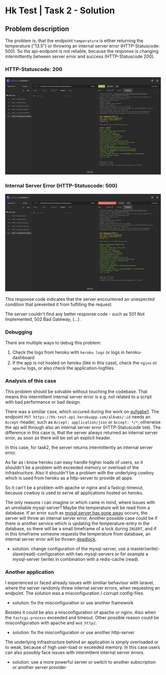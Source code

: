 # Hk Test | Task 2 - Solution

## Problem description

The problem is, that the endpoint ```temperature``` is either returning the temperature ("13.5") or throwing an internal server error (HTTP-Statuscode: 500). So the api-endpoint is not reliable, because the response is changing intermittently between server error and success (HTTP-Statuscode 200).

### HTTP-Statuscode: 200
![success response](success.png)

### Internal Server Error (HTTP-Statuscode: 500)
![internal error response](error.png)

This response code indicates that the server encountered an unexpected condition that prevented it from fulfilling the request.

The server couldn't find any better response code - such as 501 Not Implemented, 502 Bad Gateway, (...) .

### Debugging

There are multiple ways to debug this problem:

1. Check the logs from heroku with ```heroku logs``` or logs in heroku-dashboard
2. If the app is not hosted on heroku (like in this case), check the `nginx` or `apache` logs, or also check the application-logfiles.

### Analysis of this case

This problem should be solvable without touching the codebase. That means this intermittent internal server error is e.g. not related to a script with bad performance or bad design.

There was a similiar case, which occured during the work on [aufgabe1](https://gitlab.christianratz.de/christian/hk-test-aufgabe-1). The endpoint `PUT https://hk-test-api.herokuapp.com/albums/:id` needs an `Accept`-header, such as `Accept: application/json` or `Accept: */*`, otherwise the api will through also an internal server error (HTTP-Statuscode `500`). The difference in this case is, that the server always returned an internal server error, as soon as there will be set an explicit header. 

In this case, for task2, the server returns intermittently an internal server error.

As far as i know heroku can easy handle higher loads of users, so it shouldn't be a problem with exceeded memory or overload of the infrastructure. Also it shouldn't be a problem with the underlying cowboy which is used from heroku as a http-server to provide all apps.

So it can't be a problem with apache or nginx and a fastcgi-timeout, because cowboy is used to serve all applications hosted on heroku.

The only reasons i can imagine or which came in mind, where issues with an unreliable mysql-server? Maybe the temperature will be read from a database. If an error such as [mysql server has gone away](https://dev.mysql.com/doc/refman/8.0/en/gone-away.html) occurs, the server will throw an internal server error. Another possible case could be if there is another service which is updating the temperature-entry in the database, so there will be a small timeframe of a lock during `INSERT`, and if in this timeframe someone requests the temperature from database, an internal server error will be thrown [deadlock](https://dev.mysql.com/doc/refman/8.0/en/innodb-deadlocks.html).
* solution: change configuration of the mysql-server, use a master(write)-slave(read)-configuration with two mysql-servers or for example a mysql-server (write) in combination with a redis-cache (read).

### Another application

I experienced or faced already issues with similiar behaviour with laravel, where the server randomly threw internal server errors, when requesting an endpoint. The solution was a misconfiguration / corrupt config-files.
* solution: fix the misconfiguration or use another framework

Besides it could be also a misconfiguration of apache or nginx. Also when the `fastcgi-process` exceeded and timeout. Other possible reason could be misconfiguration with apache and `mod_http2`.

* solution: fix the misconfiguration or use another http-server

The underlying infrastructure behind an application is simply overloaded or to weak, because of high user-load or exceeded memory. In this case users can also possibly face issues with intermittent internal server errors.
* solution: use a more powerful server or switch to another subscription or another server provider

